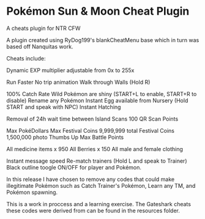 # Pokémon Sun & Moon Cheat Plugin
A cheats plugin for NTR CFW

A plugin created using RyDog199's blankCheatMenu base which in turn was based off Nanquitas work. 

Cheats include:

Dynamic EXP multiplier adjustable from 0x to 255x

Run Faster
No trip animation
Walk through Walls (Hold R)

100% Catch Rate
Wild Pokémon are shiny (START+L to enable, START+R to disable)
Rename any Pokémon
Instant Egg available from Nursery (Hold START and speak with NPC)
Instant Hatching

Removal of 24h wait time between Island Scans
100 QR Scan Points

Max PokéDollars
Max Festival Coins
9,999,999 total Festival Coins
1,500,000 photo Thumbs Up
Max Battle Points

All medicine items x 950
All Berries x 150
All male and female clothing

Instant message speed
Re-match trainers (Hold L and speak to Trainer)
Black outline toogle ON/OFF for player and Pokémon.

In this release I have chosen to remove any codes that could make illegitimate Pokémon such as Catch Trainer's Pokémon, Learn any TM, and Pokémon spawning.

This is a work in proccess and a learning exercise. The Gateshark cheats these codes were derived from can be found in the resources folder. 

